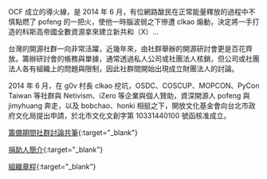 OCF 成立的導火線，是 2014 年 6 月，有位網路酸民在正常能量釋放的過程中不慎點燃了 pofeng 的一把火，使他一時腦波弱之下慘遭 clkao 煽動，決定將一手打造的科斯高帝國全數資源拿來建立新共和（X）...

台灣的開源社群一向非常活躍，近幾年來，由社群舉辦的開源研討會更是百花齊放。籌辦研討會的帳務與單據，通常透過私人公司或社團法人核銷，但公司或社團法人各有組織上的問題與限制，因此社群間開始出現成立財團法人的討論。

2014 年 6 月，在 g0v 村長 clkao 挖坑，OSDC、COSCUP、MOPCON、PyCon Taiwan 等社群與 Netivism、iZero 等企業與個人贊助，資深開源人 pofeng 與 jimyhuang 奔走，以及 bobchao、honki 相挺之下，開放文化基金會向台北市政府文化局提出申請，於北市文化文創字第 10331440100 號函核准成立。

[籌備期間社群討論共筆](https://g0v.hackpad.com/0rg.tw--2r3K7emrNpC){:target="_blank"}

[捐助人簡介](https://ocf-tw.hackpad.com/oF2vtGMLI1d){:target="_blank"}

[組織章程](https://ocf-tw.hackpad.com/mmWrFHNfALE){:target="_blank"}
